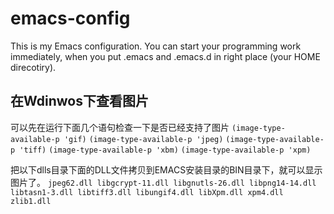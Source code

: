 emacs-config
============

This is my Emacs configuration. You can start your programming work immediately, when you put .emacs and .emacs.d in right place (your HOME direcotiry).


在Wdinwos下查看图片
----

可以先在运行下面几个语句检查一下是否已经支持了图片
`(image-type-available-p 'gif)`
`(image-type-available-p 'jpeg)`
`(image-type-available-p 'tiff)`
`(image-type-available-p 'xbm)`
`(image-type-available-p 'xpm)`

把以下dlls目录下面的DLL文件拷贝到EMACS安装目录的BIN目录下，就可以显示图片了。
`
jpeg62.dll libgcrypt-11.dll libgnutls-26.dll libpng14-14.dll libtasn1-3.dll libtiff3.dll libungif4.dll libXpm.dll xpm4.dll zlib1.dll
`

[这些文件都可以在]: http://gnuwin32.sourceforge.net/packages.html
